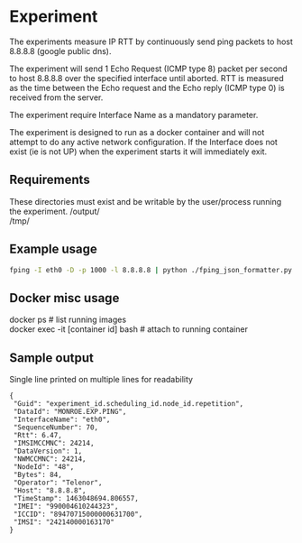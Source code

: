 
# Experiment

The experiments measure IP RTT by continuously send ping
packets to host 8.8.8.8 (google public dns).

The experiment will send 1 Echo Request (ICMP type 8) packet per second to
host 8.8.8.8 over the specified interface until aborted.
RTT is measured as the time between the Echo request and the Echo reply
(ICMP type 0) is received from the server.

The experiment require Interface Name as a mandatory parameter.

The experiment is designed to run as a docker container and will not attempt to
do any active network configuration.
If the Interface does not exist (ie is not UP) when the experiment starts it
will immediately exit.

## Requirements

These directories must exist and be writable by the user/process running
the experiment.
/output/    
/tmp/    


## Example usage
```bash
fping -I eth0 -D -p 1000 -l 8.8.8.8 | python ./fping_json_formatter.py eth0
```

## Docker misc usage

docker ps  # list running images    
docker exec -it [container id] bash   # attach to running container

## Sample output
Single line printed on multiple lines for readability
```
{
 "Guid": "experiment_id.scheduling_id.node_id.repetition",
 "DataId": "MONROE.EXP.PING",
 "InterfaceName": "eth0",
 "SequenceNumber": 70,
 "Rtt": 6.47,
 "IMSIMCCMNC": 24214,
 "DataVersion": 1,
 "NWMCCMNC": 24214,
 "NodeId": "48",
 "Bytes": 84,
 "Operator": "Telenor",
 "Host": "8.8.8.8",
 "TimeStamp": 1463048694.806557,
 "IMEI": "990004610244323",
 "ICCID": "89470715000000631700",
 "IMSI": "242140000163170"
}
```

